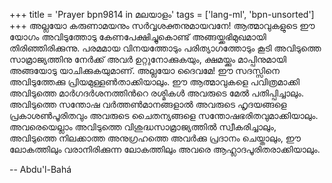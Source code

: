 +++
title = 'Prayer bpn9814 in മലയാളം'
tags = ['lang-ml', 'bpn-unsorted']
+++
അല്ലയോ കരുണാമയനും സര്‍വ്വശക്തനുമായവനേ! ആത്മാവുകളുടെ ഈ യോഗം അവിടുത്തോടു കേണപേക്ഷിച്ചുകൊണ്ട് അങ്ങയ്ക്കഭിമുഖമായി തിരിഞ്ഞിരിക്കുന്നു. പരമമായ വിനയത്തോടും പരിത്യാഗത്തോടും കൂടി അവിടുത്തെ സാമ്രാജ്യത്തിനു നേര്‍ക്ക് അവര്‍ ഉറ്റുനോക്കുകയും, ക്ഷമയ്ക്കും മാപ്പിനുമായി അങ്ങയോടു യാചിക്കുകയുമാണ്. അല്ലയോ ദൈവമേ! ഈ സദസ്സിനെ അവിടുത്തേക്കു പ്രിയമുള്ളണ്‍താക്കിയാലും. ഈ ആത്മാവുകളെ പവിത്രമാക്കി അവിടുത്തെ മാര്‍ഗദര്‍ശനത്തിന്‍റെ രശ്മികള്‍ അവരുടെ മേല്‍ പതിപ്പിച്ചാലും. അവിടുത്തെ സന്തോഷ വര്‍ത്തണ്‍മാനങ്ങളാല്‍ അവരുടെ ഹൃദയങ്ങളെ പ്രകാശണ്‍പൂരിതവും അവരുടെ ചൈതന്യങ്ങളെ സന്തോഷഭരിതവുമാക്കിയാലും. അവരെയെല്ലാം അവിടുത്തെ വിശുദ്ധസാമ്രാജ്യത്തില്‍ സ്വീകരിച്ചാലും, അവിടുത്തെ നിലക്കാത്ത അനുഗ്രഹത്തെ അവര്‍ക്കു പ്രദാനം ചെയ്താലും, ഈ ലോകത്തിലും വരാനിരിക്കുന്ന ലോകത്തിലും അവരെ ആഹ്ലാദപൂരിതരാക്കിയാലും.

-- Abdu'l-Bahá
